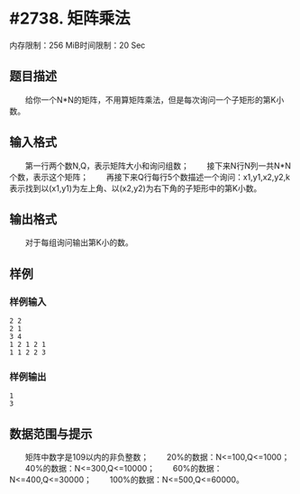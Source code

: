 # #2738. 矩阵乘法

内存限制：256 MiB时间限制：20 Sec

## 题目描述

　　给你一个N*N的矩阵，不用算矩阵乘法，但是每次询问一个子矩形的第K小数。

## 输入格式

 

　　第一行两个数N,Q，表示矩阵大小和询问组数；
　　接下来N行N列一共N*N个数，表示这个矩阵；
　　再接下来Q行每行5个数描述一个询问：x1,y1,x2,y2,k表示找到以(x1,y1)为左上角、以(x2,y2)为右下角的子矩形中的第K小数。

## 输出格式

　　对于每组询问输出第K小的数。

## 样例

### 样例输入

    
    2 2
    2 1
    3 4
    1 2 1 2 1
    1 1 2 2 3
    
    
    

### 样例输出

    
    1
    3
    
    
    

## 数据范围与提示

　　矩阵中数字是109以内的非负整数；
　　20%的数据：N<=100,Q<=1000；
　　40%的数据：N<=300,Q<=10000；
　　60%的数据：N<=400,Q<=30000；
　　100%的数据：N<=500,Q<=60000。
